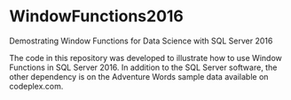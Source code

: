 # WindowFunctions2016
Demostrating Window Functions for Data Science with SQL Server 2016

The code in this repository was developed to illustrate how to use Window Functions in SQL Server 2016.  In addition to the SQL Server software, the other dependency is on the Adventure Words sample data available on codeplex.com.
